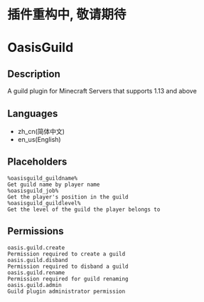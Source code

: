 # 插件重构中, 敬请期待
# OasisGuild
## Description
A guild plugin for Minecraft Servers that supports 1.13 and above
## Languages
* zh_cn(简体中文)
* en_us(English)
## Placeholders
```
%oasisguild_guildname%
Get guild name by player name
%oasisguild_job%
Get the player's position in the guild
%oasisguild_guildlevel%
Get the level of the guild the player belongs to
```

## Permissions
```
oasis.guild.create
Permission required to create a guild
oasis.guild.disband
Permission required to disband a guild
oasis.guild.rename
Permission required for guild renaming
oasis.guild.admin
Guild plugin administrator permission
```
